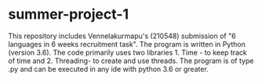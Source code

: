 # summer-project-1
This repository includes Vennelakurmapu's (210548) submission of "6 languages in 6 weeks recruitment task". 
The program is written in Python (version 3.6). 
The code primarily uses two libraries 1. Time - to keep track of time and 2. Threading- to create and use threads.
The program is of type .py and can be executed in any ide with python 3.6 or greater.


